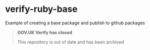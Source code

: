 # verify-ruby-base
Example of creating a base package and publish to github packages


>**GOV.UK Verify has closed**
>
>This repository is out of date and has been archived

